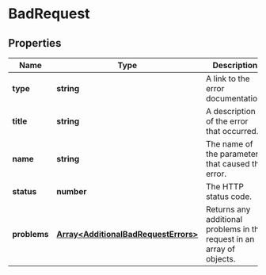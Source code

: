 
# BadRequest

## Properties

Name | Type | Description | Notes
------------ | ------------- | ------------- | -------------
**type** | **string** | A link to the error documentation. |  [optional]
**title** | **string** | A description of the error that occurred. |  [optional]
**name** | **string** | The name of the parameter that caused the error. |  [optional]
**status** | **number** | The HTTP status code. |  [optional]
**problems** | [**Array&lt;AdditionalBadRequestErrors&gt;**](AdditionalBadRequestErrors.md) | Returns any additional problems in the request in an array of objects. |  [optional]



